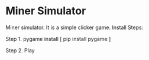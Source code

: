 # Miner Simulator
Miner simulator. It is a simple clicker game.
Install Steps:

Step 1. pygame install
[ pip install pygame ]

Step 2. Play
